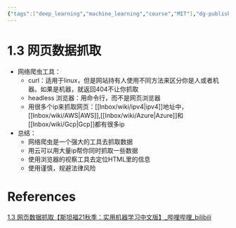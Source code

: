 ```yaml
---
{"tags":["deep_learning","machine_learning","course","MIT"],"dg-publish":true,"permalink":"/Inbox/study/人工智能/机器学习/MIT21秋课程/1.3 网页数据抓取/","dgPassFrontmatter":true}
---
```



# 1.3 网页数据抓取
- 网络爬虫工具：
	- curl：适用于linux，但是网站持有人使用不同方法来区分你是人或者机器。如果是机器，就返回404不让你抓取
	- headless 浏览器：用命令行，而不是网页浏览器
	- 用很多个ip来抓取网页：[[Inbox/wiki/ipv4\|ipv4]]地址中，[[Inbox/wiki/AWS\|AWS]],[[Inbox/wiki/Azure\|Azure]]和[[Inbox/wiki/Gcp\|Gcp]]都有很多ip 
- 总结：
	- 网络爬虫是一个强大的工具去抓取数据
	- 用云可以用大量ip帮你同时抓取一些数据
	- 使用浏览器的视察工具去定位HTML里的信息
	- 使用谨慎，规避法律风险
# References
[1.3 网页数据抓取【斯坦福21秋季：实用机器学习中文版】_哔哩哔哩_bilibili](https://www.bilibili.com/video/BV1JM4y137kK?spm_id_from=333.788.videopod.sections&vd_source=73a67190a2e14f51c71c0fa447f094aa)